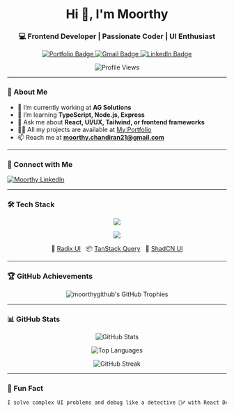 <h1 align="center">Hi 👋, I'm Moorthy</h1>
<h3 align="center">
  💻 Frontend Developer | Passionate Coder | UI Enthusiast
</h3>

<p align="center">
  <a href="https://moorthyprotfolio.netlify.app" target="_blank">
    <img src="https://img.shields.io/badge/Portfolio-Visit-green?style=for-the-badge&logo=netlify" alt="Portfolio Badge"/>
  </a>
  <a href="mailto:moorthy.chandiran21@gmail.com">
    <img src="https://img.shields.io/badge/Gmail-Contact-red?style=for-the-badge&logo=gmail" alt="Gmail Badge"/>
  </a>
  <a href="https://www.linkedin.com/in/moorthy-c-982333217/" target="_blank">
    <img src="https://img.shields.io/badge/LinkedIn-Connect-blue?style=for-the-badge&logo=linkedin" alt="LinkedIn Badge"/>
  </a>
</p>

<p align="center">
  <img src="https://komarev.com/ghpvc/?username=moorthygithub&label=Profile%20views&color=0e75b6&style=flat" alt="Profile Views" />
</p>

---

### 🚀 About Me

- 🔭 I’m currently working at **AG Solutions**
- 🌱 I’m learning **TypeScript, Node.js, Express**
- 💬 Ask me about **React, UI/UX, Tailwind, or frontend frameworks**
- 👨‍💻 All my projects are available at [My Portfolio](https://moorthyprotfolio.netlify.app)
- 📫 Reach me at **moorthy.chandiran21@gmail.com**

---

### 🤝 Connect with Me
<p align="left">
  <a href="https://linkedin.com/in/moorthychandiran" target="blank">
    <img align="center" src="https://skillicons.dev/icons?i=linkedin" alt="Moorthy LinkedIn" />
  </a>
</p>

---

### 🛠️ Tech Stack

<p align="center">
  <img src="https://skillicons.dev/icons?i=html,css,js,ts,react,redux,tailwind,bootstrap,mui,nodejs,express,mysql,python" />
</p>

<p align="center">
  <img src="https://skillicons.dev/icons?i=git,github,vscode,figma,postman" />
</p>

<p align="center">
  🧩 <a href="https://www.radix-ui.com/" target="_blank">Radix UI</a>
  &nbsp;
  📦 <a href="https://tanstack.com/query/latest" target="_blank">TanStack Query</a>
  &nbsp;
  💠 <a href="https://ui.shadcn.com/" target="_blank">ShadCN UI</a>
</p>

---

### 🏆 GitHub Achievements
<p align="center">
  <img 
    src="https://github-profile-trophy.vercel.app/?username=moorthygithub&theme=algolia&no-bg=true&no-frame=true&column=6&margin-w=15&margin-h=15" 
    alt="moorthygithub's GitHub Trophies"
  />
</p>



---

### 📊 GitHub Stats

<p align="center">
  <img src="https://github-readme-stats.vercel.app/api?username=moorthygithub&show_icons=true&theme=radical" alt="GitHub Stats" />
</p>
<p align="center">
  <img src="https://github-readme-stats.vercel.app/api/top-langs/?username=moorthygithub&layout=compact&theme=radical" alt="Top Languages" />
</p>
<p align="center">
  <img src="https://github-readme-streak-stats.herokuapp.com/?user=moorthygithub&theme=radical" alt="GitHub Streak" />
</p>

---

### 🧠 Fun Fact
```bash
I solve complex UI problems and debug like a detective 🕵️‍♂️ with React DevTools!

